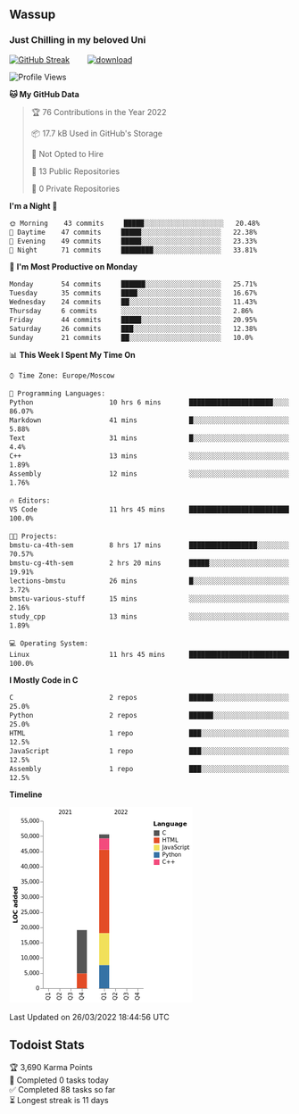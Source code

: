 ## Wassup 
### Just Chilling in my beloved Uni 

<!--
-->

[![GitHub Streak](http://github-readme-streak-stats.herokuapp.com?user=archeoss&theme=shades-of-purple&hide_border=true&date_format=j%20M%5B%20Y%5D)](https://git.io/streak-stats)&nbsp;&nbsp;&nbsp;&nbsp;&nbsp;&nbsp;&nbsp;&nbsp;[![download](https://user-images.githubusercontent.com/68448737/147796309-d8b65b1d-4dde-40d9-b03a-2b42aaa6cd43.jpeg)
](https://bmstu.ru/)

<!--START_SECTION:waka-->
![Profile Views](http://img.shields.io/badge/Profile%20Views-14-blue)

**🐱 My GitHub Data** 

> 🏆 76 Contributions in the Year 2022
 > 
> 📦 17.7 kB Used in GitHub's Storage 
 > 
> 🚫 Not Opted to Hire
 > 
> 📜 13 Public Repositories 
 > 
> 🔑 0 Private Repositories  
 > 
**I'm a Night 🦉** 

```text
🌞 Morning    43 commits     █████░░░░░░░░░░░░░░░░░░░░   20.48% 
🌆 Daytime    47 commits     █████░░░░░░░░░░░░░░░░░░░░   22.38% 
🌃 Evening    49 commits     █████░░░░░░░░░░░░░░░░░░░░   23.33% 
🌙 Night      71 commits     ████████░░░░░░░░░░░░░░░░░   33.81%

```
📅 **I'm Most Productive on Monday** 

```text
Monday       54 commits     ██████░░░░░░░░░░░░░░░░░░░   25.71% 
Tuesday      35 commits     ████░░░░░░░░░░░░░░░░░░░░░   16.67% 
Wednesday    24 commits     ██░░░░░░░░░░░░░░░░░░░░░░░   11.43% 
Thursday     6 commits      ░░░░░░░░░░░░░░░░░░░░░░░░░   2.86% 
Friday       44 commits     █████░░░░░░░░░░░░░░░░░░░░   20.95% 
Saturday     26 commits     ███░░░░░░░░░░░░░░░░░░░░░░   12.38% 
Sunday       21 commits     ██░░░░░░░░░░░░░░░░░░░░░░░   10.0%

```


📊 **This Week I Spent My Time On** 

```text
⌚︎ Time Zone: Europe/Moscow

💬 Programming Languages: 
Python                   10 hrs 6 mins       █████████████████████░░░░   86.07% 
Markdown                 41 mins             █░░░░░░░░░░░░░░░░░░░░░░░░   5.88% 
Text                     31 mins             █░░░░░░░░░░░░░░░░░░░░░░░░   4.4% 
C++                      13 mins             ░░░░░░░░░░░░░░░░░░░░░░░░░   1.89% 
Assembly                 12 mins             ░░░░░░░░░░░░░░░░░░░░░░░░░   1.76%

🔥 Editors: 
VS Code                  11 hrs 45 mins      █████████████████████████   100.0%

🐱‍💻 Projects: 
bmstu-ca-4th-sem         8 hrs 17 mins       █████████████████░░░░░░░░   70.57% 
bmstu-cg-4th-sem         2 hrs 20 mins       █████░░░░░░░░░░░░░░░░░░░░   19.91% 
lections-bmstu           26 mins             █░░░░░░░░░░░░░░░░░░░░░░░░   3.72% 
bmstu-various-stuff      15 mins             ░░░░░░░░░░░░░░░░░░░░░░░░░   2.16% 
study_cpp                13 mins             ░░░░░░░░░░░░░░░░░░░░░░░░░   1.89%

💻 Operating System: 
Linux                    11 hrs 45 mins      █████████████████████████   100.0%

```

**I Mostly Code in C** 

```text
C                        2 repos             ██████░░░░░░░░░░░░░░░░░░░   25.0% 
Python                   2 repos             ██████░░░░░░░░░░░░░░░░░░░   25.0% 
HTML                     1 repo              ███░░░░░░░░░░░░░░░░░░░░░░   12.5% 
JavaScript               1 repo              ███░░░░░░░░░░░░░░░░░░░░░░   12.5% 
Assembly                 1 repo              ███░░░░░░░░░░░░░░░░░░░░░░   12.5%

```


**Timeline**

![Chart not found](https://raw.githubusercontent.com/archeoss/archeoss/master/charts/bar_graph.png) 


 Last Updated on 26/03/2022 18:44:56 UTC
<!--END_SECTION:waka-->

## Todoist Stats

<!-- TODO-IST:START -->
🏆  3,690 Karma Points           
🌸  Completed 0 tasks today           
✅  Completed 88 tasks so far           
⏳  Longest streak is 11 days
<!-- TODO-IST:END -->
